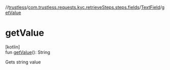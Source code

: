 //[trustless](../../../index.md)/[com.trustless.requests.kyc.retrieveSteps.steps.fields](../index.md)/[TextField](index.md)/[getValue](get-value.md)

# getValue

[kotlin]\
fun [getValue](get-value.md)(): String

Gets string value
